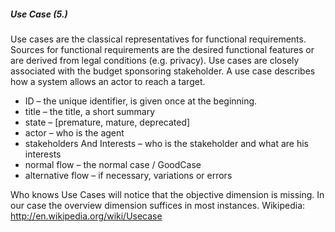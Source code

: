 ##### Use Case (5.)
Use cases are the classical representatives for functional requirements. 
Sources for functional requirements are the desired functional features or are derived from legal conditions (e.g. privacy). Use cases are closely associated with the budget sponsoring stakeholder.
A use case describes how a system allows an actor to reach a target. 
* ID – the unique identifier, is given once at the beginning.
* title – the title, a short summary
* state – [premature, mature, deprecated]
* actor – who is the agent
* stakeholders And Interests – who is the stakeholder and what are his interests
* normal flow – the normal case / GoodCase
* alternative flow –  if necessary, variations or errors

Who knows Use Cases will notice that the objective dimension is missing. In our case the overview dimension suffices in most instances.
Wikipedia: http://en.wikipedia.org/wiki/Usecase